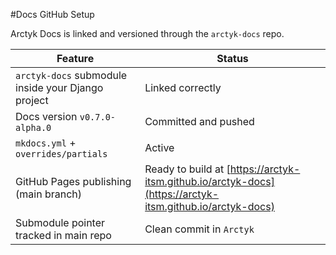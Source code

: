 #Docs GitHub Setup

Arctyk Docs is linked and versioned through the `arctyk-docs` repo.

| Feature                                            | Status                                                                                                     |
| -------------------------------------------------- | ---------------------------------------------------------------------------------------------------------- |
| `arctyk-docs` submodule inside your Django project | Linked correctly                                                                                         |
| Docs version `v0.7.0-alpha.0`                      | Committed and pushed                                                                                     |
| `mkdocs.yml` + `overrides/partials`                |  Active                                                                                                   |
| GitHub Pages publishing (main branch)              | Ready to build at [https://arctyk-itsm.github.io/arctyk-docs](https://arctyk-itsm.github.io/arctyk-docs) |
| Submodule pointer tracked in main repo             | Clean commit in `Arctyk`                                                                                 |
